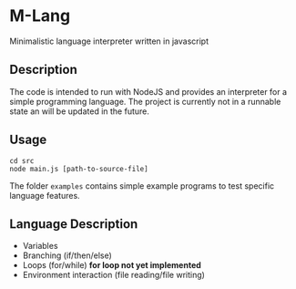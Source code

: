 # M-Lang 
Minimalistic language interpreter written in javascript

## Description
The code is intended to run with NodeJS and provides an interpreter for a simple programming language. The project is currently not in a runnable state an will be updated in the future.

## Usage
```
cd src
node main.js [path-to-source-file]
```

The folder ``examples`` contains simple example programs to test specific language features.

## Language Description

- Variables
- Branching (if/then/else)
- Loops (for/while) **for loop not yet implemented**
- Environment interaction (file reading/file writing)
